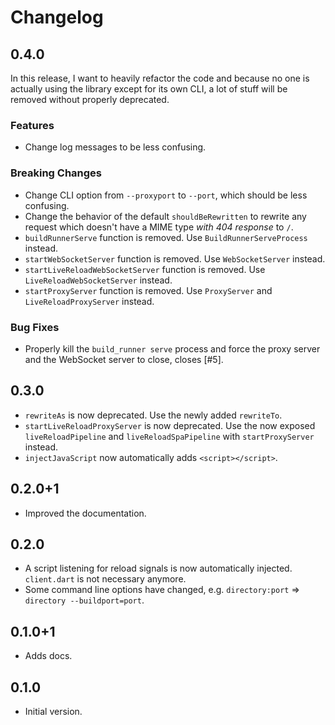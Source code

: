 # Changelog

## 0.4.0

In this release, I want to heavily refactor the code and because no one is actually using the library except for its own CLI, a lot of stuff will be removed without properly deprecated.

### Features

* Change log messages to be less confusing.

### Breaking Changes

* Change CLI option from `--proxyport` to `--port`, which should be less confusing.
* Change the behavior of the default `shouldBeRewritten` to rewrite any request which doesn't have a MIME type _with 404 response_ to `/`.
* `buildRunnerServe` function is removed. Use `BuildRunnerServeProcess` instead.
* `startWebSocketServer` function is removed. Use `WebSocketServer` instead.
* `startLiveReloadWebSocketServer` function is removed. Use `LiveReloadWebSocketServer` instead.
* `startProxyServer` function is removed. Use `ProxyServer` and `LiveReloadProxyServer` instead.

### Bug Fixes

* Properly kill the `build_runner serve` process and force the proxy server and the WebSocket server to close, closes [#5].

## 0.3.0

* `rewriteAs` is now deprecated. Use the newly added `rewriteTo`.
* `startLiveReloadProxyServer` is now deprecated. Use the now exposed `liveReloadPipeline` and `liveReloadSpaPipeline` with `startProxyServer` instead.
* `injectJavaScript` now automatically adds `<script></script>`.

## 0.2.0+1

* Improved the documentation.

## 0.2.0

* A script listening for reload signals is now automatically injected. `client.dart` is not necessary anymore.
* Some command line options have changed, e.g. `directory:port` => `directory --buildport=port`.

## 0.1.0+1

* Adds docs.

## 0.1.0

* Initial version.
